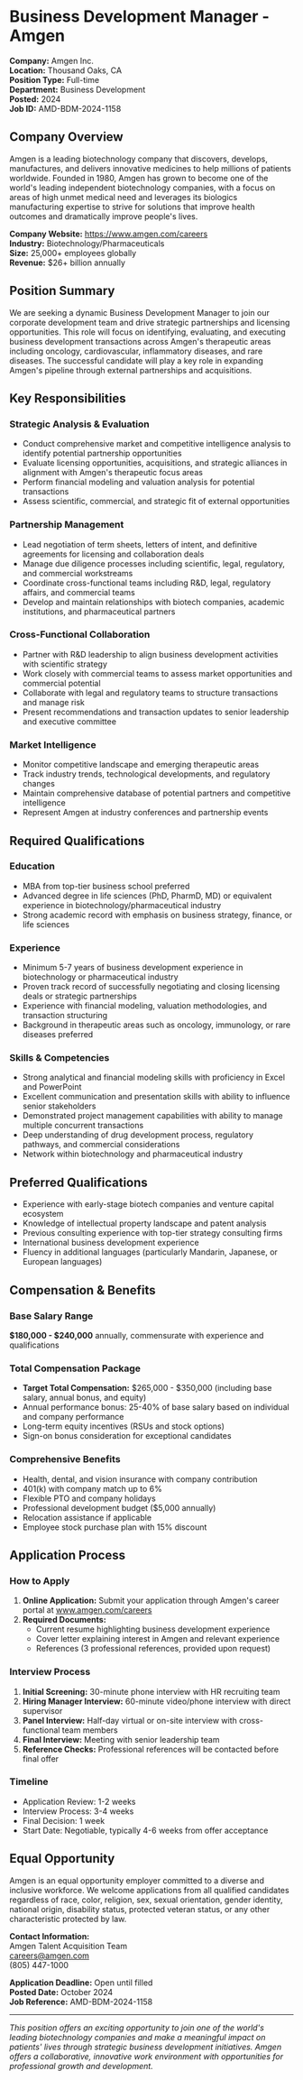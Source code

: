 # Business Development Manager - Amgen

**Company:** Amgen Inc.  
**Location:** Thousand Oaks, CA  
**Position Type:** Full-time  
**Department:** Business Development  
**Posted:** 2024  
**Job ID:** AMD-BDM-2024-1158  

## Company Overview

Amgen is a leading biotechnology company that discovers, develops, manufactures, and delivers innovative medicines to help millions of patients worldwide. Founded in 1980, Amgen has grown to become one of the world's leading independent biotechnology companies, with a focus on areas of high unmet medical need and leverages its biologics manufacturing expertise to strive for solutions that improve health outcomes and dramatically improve people's lives.

**Company Website:** https://www.amgen.com/careers  
**Industry:** Biotechnology/Pharmaceuticals  
**Size:** 25,000+ employees globally  
**Revenue:** $26+ billion annually  

## Position Summary

We are seeking a dynamic Business Development Manager to join our corporate development team and drive strategic partnerships and licensing opportunities. This role will focus on identifying, evaluating, and executing business development transactions across Amgen's therapeutic areas including oncology, cardiovascular, inflammatory diseases, and rare diseases. The successful candidate will play a key role in expanding Amgen's pipeline through external partnerships and acquisitions.

## Key Responsibilities

### Strategic Analysis & Evaluation
- Conduct comprehensive market and competitive intelligence analysis to identify potential partnership opportunities
- Evaluate licensing opportunities, acquisitions, and strategic alliances in alignment with Amgen's therapeutic focus areas
- Perform financial modeling and valuation analysis for potential transactions
- Assess scientific, commercial, and strategic fit of external opportunities

### Partnership Management
- Lead negotiation of term sheets, letters of intent, and definitive agreements for licensing and collaboration deals
- Manage due diligence processes including scientific, legal, regulatory, and commercial workstreams
- Coordinate cross-functional teams including R&D, legal, regulatory affairs, and commercial teams
- Develop and maintain relationships with biotech companies, academic institutions, and pharmaceutical partners

### Cross-Functional Collaboration
- Partner with R&D leadership to align business development activities with scientific strategy
- Work closely with commercial teams to assess market opportunities and commercial potential
- Collaborate with legal and regulatory teams to structure transactions and manage risk
- Present recommendations and transaction updates to senior leadership and executive committee

### Market Intelligence
- Monitor competitive landscape and emerging therapeutic areas
- Track industry trends, technological developments, and regulatory changes
- Maintain comprehensive database of potential partners and competitive intelligence
- Represent Amgen at industry conferences and partnership events

## Required Qualifications

### Education
- MBA from top-tier business school preferred
- Advanced degree in life sciences (PhD, PharmD, MD) or equivalent experience in biotechnology/pharmaceutical industry
- Strong academic record with emphasis on business strategy, finance, or life sciences

### Experience
- Minimum 5-7 years of business development experience in biotechnology or pharmaceutical industry
- Proven track record of successfully negotiating and closing licensing deals or strategic partnerships
- Experience with financial modeling, valuation methodologies, and transaction structuring
- Background in therapeutic areas such as oncology, immunology, or rare diseases preferred

### Skills & Competencies
- Strong analytical and financial modeling skills with proficiency in Excel and PowerPoint
- Excellent communication and presentation skills with ability to influence senior stakeholders
- Demonstrated project management capabilities with ability to manage multiple concurrent transactions
- Deep understanding of drug development process, regulatory pathways, and commercial considerations
- Network within biotechnology and pharmaceutical industry

## Preferred Qualifications

- Experience with early-stage biotech companies and venture capital ecosystem
- Knowledge of intellectual property landscape and patent analysis
- Previous consulting experience with top-tier strategy consulting firms
- International business development experience
- Fluency in additional languages (particularly Mandarin, Japanese, or European languages)

## Compensation & Benefits

### Base Salary Range
**$180,000 - $240,000** annually, commensurate with experience and qualifications

### Total Compensation Package
- **Target Total Compensation:** $265,000 - $350,000 (including base salary, annual bonus, and equity)
- Annual performance bonus: 25-40% of base salary based on individual and company performance
- Long-term equity incentives (RSUs and stock options)
- Sign-on bonus consideration for exceptional candidates

### Comprehensive Benefits
- Health, dental, and vision insurance with company contribution
- 401(k) with company match up to 6%
- Flexible PTO and company holidays
- Professional development budget ($5,000 annually)
- Relocation assistance if applicable
- Employee stock purchase plan with 15% discount

## Application Process

### How to Apply
1. **Online Application:** Submit your application through Amgen's career portal at www.amgen.com/careers
2. **Required Documents:** 
   - Current resume highlighting business development experience
   - Cover letter explaining interest in Amgen and relevant experience
   - References (3 professional references, provided upon request)

### Interview Process
1. **Initial Screening:** 30-minute phone interview with HR recruiting team
2. **Hiring Manager Interview:** 60-minute video/phone interview with direct supervisor
3. **Panel Interview:** Half-day virtual or on-site interview with cross-functional team members
4. **Final Interview:** Meeting with senior leadership team
5. **Reference Checks:** Professional references will be contacted before final offer

### Timeline
- Application Review: 1-2 weeks
- Interview Process: 3-4 weeks
- Final Decision: 1 week
- Start Date: Negotiable, typically 4-6 weeks from offer acceptance

## Equal Opportunity

Amgen is an equal opportunity employer committed to a diverse and inclusive workforce. We welcome applications from all qualified candidates regardless of race, color, religion, sex, sexual orientation, gender identity, national origin, disability status, protected veteran status, or any other characteristic protected by law.

**Contact Information:**  
Amgen Talent Acquisition Team  
careers@amgen.com  
(805) 447-1000  

**Application Deadline:** Open until filled  
**Posted Date:** October 2024  
**Job Reference:** AMD-BDM-2024-1158  

---

*This position offers an exciting opportunity to join one of the world's leading biotechnology companies and make a meaningful impact on patients' lives through strategic business development initiatives. Amgen offers a collaborative, innovative work environment with opportunities for professional growth and development.*